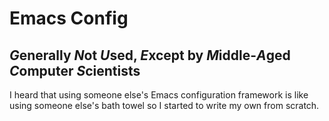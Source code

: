 # Emacs Config

## *G*enerally *N*ot *U*sed, *E*xcept by *M*iddle-*A*ged *C*omputer *S*cientists

I heard that using someone else's Emacs configuration framework is like using someone else's bath towel so I started to write my own from scratch.
